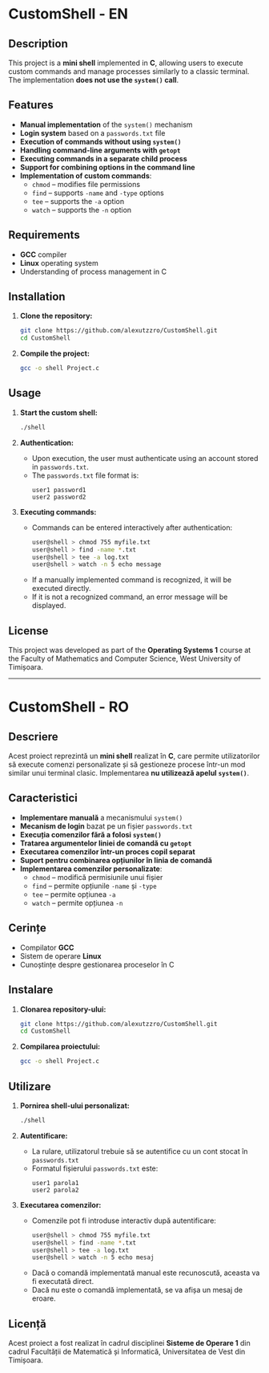 # CustomShell - EN

## Description

This project is a **mini shell** implemented in **C**, allowing users to execute custom commands and manage processes similarly to a classic terminal. The implementation **does not use the `system()` call**.

## Features

- **Manual implementation** of the `system()` mechanism
- **Login system** based on a `passwords.txt` file
- **Execution of commands without using `system()`**
- **Handling command-line arguments with `getopt`**
- **Executing commands in a separate child process**
- **Support for combining options in the command line**
- **Implementation of custom commands**:
  - `chmod` – modifies file permissions
  - `find` – supports `-name` and `-type` options
  - `tee` – supports the `-a` option
  - `watch` – supports the `-n` option

## Requirements

- **GCC** compiler
- **Linux** operating system
- Understanding of process management in C

## Installation

1. **Clone the repository:**
   ```bash
   git clone https://github.com/alexutzzro/CustomShell.git
   cd CustomShell
   ```

2. **Compile the project:**
   ```bash
   gcc -o shell Project.c
   ```

## Usage

1. **Start the custom shell:**
   ```bash
   ./shell
   ```

2. **Authentication:**
   - Upon execution, the user must authenticate using an account stored in `passwords.txt`.
   - The `passwords.txt` file format is:
     ```
     user1 password1
     user2 password2
     ```

3. **Executing commands:**
   - Commands can be entered interactively after authentication:
     ```bash
     user@shell > chmod 755 myfile.txt
     user@shell > find -name *.txt
     user@shell > tee -a log.txt
     user@shell > watch -n 5 echo message
     ```
   - If a manually implemented command is recognized, it will be executed directly.
   - If it is not a recognized command, an error message will be displayed.

## License

This project was developed as part of the **Operating Systems 1** course at the Faculty of Mathematics and Computer Science, West University of Timișoara.

---

# CustomShell - RO

## Descriere

Acest proiect reprezintă un **mini shell** realizat în **C**, care permite utilizatorilor să execute comenzi personalizate și să gestioneze procese într-un mod similar unui terminal clasic. Implementarea **nu utilizează apelul `system()`**.

## Caracteristici

- **Implementare manuală** a mecanismului `system()`
- **Mecanism de login** bazat pe un fișier `passwords.txt`
- **Execuția comenzilor fără a folosi `system()`**
- **Tratarea argumentelor liniei de comandă cu `getopt`**
- **Executarea comenzilor într-un proces copil separat**
- **Suport pentru combinarea opțiunilor în linia de comandă**
- **Implementarea comenzilor personalizate**:
  - `chmod` – modifică permisiunile unui fișier
  - `find` – permite opțiunile `-name` și `-type`
  - `tee` – permite opțiunea `-a`
  - `watch` – permite opțiunea `-n`

## Cerințe

- Compilator **GCC**
- Sistem de operare **Linux**
- Cunoștințe despre gestionarea proceselor în C

## Instalare

1. **Clonarea repository-ului:**
   ```bash
   git clone https://github.com/alexutzzro/CustomShell.git
   cd CustomShell
   ```

2. **Compilarea proiectului:**
   ```bash
   gcc -o shell Project.c
   ```

## Utilizare

1. **Pornirea shell-ului personalizat:**
   ```bash
   ./shell
   ```

2. **Autentificare:**
   - La rulare, utilizatorul trebuie să se autentifice cu un cont stocat în `passwords.txt`
   - Formatul fișierului `passwords.txt` este:
     ```
     user1 parola1
     user2 parola2
     ```

3. **Executarea comenzilor:**
   - Comenzile pot fi introduse interactiv după autentificare:
     ```bash
     user@shell > chmod 755 myfile.txt
     user@shell > find -name *.txt
     user@shell > tee -a log.txt
     user@shell > watch -n 5 echo mesaj
     ```
   - Dacă o comandă implementată manual este recunoscută, aceasta va fi executată direct.
   - Dacă nu este o comandă implementată, se va afișa un mesaj de eroare.

## Licență

Acest proiect a fost realizat în cadrul disciplinei **Sisteme de Operare 1** din cadrul Facultății de Matematică și Informatică, Universitatea de Vest din Timișoara.
